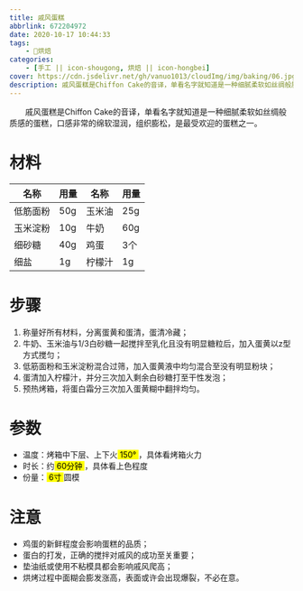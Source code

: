 ```yaml
---
title: 戚风蛋糕
abbrlink: 672204972
date: 2020-10-17 10:44:33
tags:
    - 🍰烘焙
categories:
    - [手工 || icon-shougong, 烘焙 || icon-hongbei]
cover: https://cdn.jsdelivr.net/gh/vanuo1013/cloudImg/img/baking/06.jpg
description: 戚风蛋糕是Chiffon Cake的音译，单看名字就知道是一种细腻柔软如丝绸般质感的蛋糕，口感非常的绵软湿润，组织膨松，是最受欢迎的蛋糕之一。
---
```


　　戚风蛋糕是Chiffon Cake的音译，单看名字就知道是一种细腻柔软如丝绸般质感的蛋糕，口感非常的绵软湿润，组织膨松，是最受欢迎的蛋糕之一。



# 材料

| 名称     | 用量 | 名称   | 用量 |
| -------- | ---- | ------ | ---- |
| 低筋面粉 | 50g  | 玉米油 | 25g  |
| 玉米淀粉 | 10g  | 牛奶   | 60g  |
| 细砂糖   | 40g  | 鸡蛋   | 3个  |
| 细盐     | 1g   | 柠檬汁 | 1g   |



# 步骤

1. 称量好所有材料，分离蛋黄和蛋清，蛋清冷藏；
2. 牛奶、玉米油与1/3白砂糖一起搅拌至乳化且没有明显糖粒后，加入蛋黄以z型方式搅匀；
3. 低筋面粉和玉米淀粉混合过筛，加入蛋黄液中均匀混合至没有明显粉块；
4. 蛋清加入柠檬汁，并分三次加入剩余白砂糖打至干性发泡；
5. 预热烤箱，将蛋白霜分三次加入蛋黄糊中翻拌均匀。



# 参数

+ 温度：烤箱中下层、上下火<mark> 150° </mark>，具体看烤箱火力
+ 时长：约<mark> 60分钟 </mark>，具体看上色程度
+ 份量：<mark> 6寸 </mark>圆模



# 注意

- 鸡蛋的新鲜程度会影响蛋糕的品质；
- 蛋白的打发，正确的搅拌对戚风的成功至关重要；
- 垫油纸或使用不粘模具都会影响戚风爬高；
- 烘烤过程中面糊会膨发涨高，表面或许会出现爆裂，不必在意。